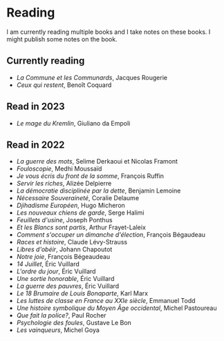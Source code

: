 # Reading

I am currently reading multiple books and I take notes on these books. I might publish some notes on the book.

## Currently reading

- _La Commune et les Communards_, Jacques Rougerie
- _Ceux qui restent_, Benoît Coquard

## Read in 2023

- _Le mage du Kremlin_, Giuliano da Empoli

## Read in 2022

- _La guerre des mots_, Selime Derkaoui et Nicolas Framont
- _Fouloscopie_, Medhi Moussaïd
- _Je vous écris du front de la somme_, François Ruffin
- _Servir les riches_, Alizée Delpierre
- _La démocratie disciplinée par la dette_, Benjamin Lemoine
- _Nécessaire Souveraineté_, Coralie Delaume
- _Djihadisme Européen_, Hugo Micheron
- _Les nouveaux chiens de garde_, Serge Halimi
- _Feuillets d'usine_, Joseph Ponthus
- _Et les Blancs sont partis_, Arthur Frayet-Laleix
- _Comment s'occuper un dimanche d'élection_, François Bégaudeau
- _Races et histoire_, Claude Lévy-Strauss
- _Libres d'obéir_, Johann Chapoutot
- _Notre joie_, François Bégeaudeau
- _14 Juillet_, Éric Vuillard
- _L'ordre du jour_, Éric Vuillard
- _Une sortie honorable_, Éric Vuillard
- _La guerre des pauvres_, Éric Vuillard
- _Le 18 Brumaire de Louis Bonaparte_, Karl Marx
- _Les luttes de classe en France au XXIe siècle_, Emmanuel Todd
- _Une histoire symbolique du Moyen Âge occidental_, Michel Pastoureau
- _Que fait la police?_, Paul Rocher
- _Psychologie des foules_, Gustave Le Bon
- _Les vainqueurs_, Michel Goya
